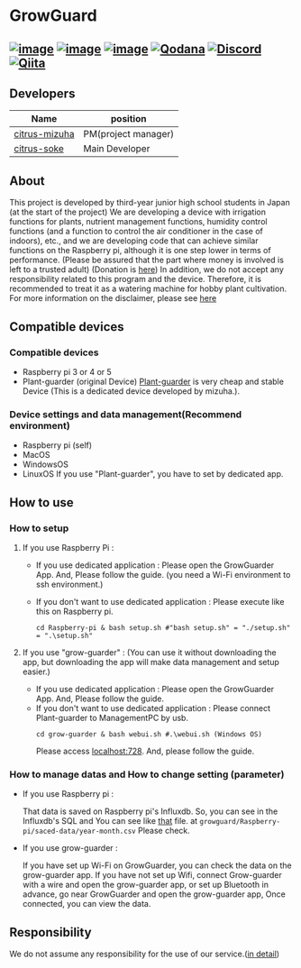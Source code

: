 # GrowGuard
[![image](https://img.shields.io/pypi/v/pipenv.svg)](https://python.org/pypi/pipenv)
[![image](https://img.shields.io/pypi/l/pipenv.svg)](https://python.org/pypi/pipenv)
[![image](https://img.shields.io/badge/Python-3.9+-yellow?style=flat&logo=python)]()
[![Qodana](https://github.com/citrus-mizuha/growguard/actions/workflows/qodana_code_quality.yml/badge.svg)](https://github.com/citrus-mizuha/growguard/actions/workflows/qodana_code_quality.yml)
[![Discord](https://img.shields.io/badge/Discord-Join-blue?style=flat&logo=discord)](https://discord.com/invite/26Eqw3Bt?utm_source=Discord%20Widget&utm_medium=Connect&username=)
[![Qiita](https://img.shields.io/badge/Qiita-Visit-green?style=flat&logo=qiita)](https://qiita.com/citrus-mizuha)
-------------------------------------------------
## Developers
| Name                                              | position            |
|---------------------------------------------------|---------------------|
| [citrus-mizuha](https://github.com/citrus-mizuha) | PM(project manager) |
| [citrus-soke](https://github.com/citrus-soke)     | Main Developer      |


## About
This project is developed by third-year junior high school students in Japan (at the start of the project)
We are developing a device with irrigation functions for plants, nutrient management functions, humidity control functions (and a function to control the air conditioner in the case of indoors), etc., and we are developing code that can achieve similar functions on the Raspberry pi, although it is one step lower in terms of performance.
(Please be assured that the part where money is involved is left to a trusted adult) (Donation is [here]())
In addition, we do not accept any responsibility related to this program and the device. Therefore, it is recommended to treat it as a watering machine for hobby plant cultivation.
For more information on the disclaimer, please see [here]()
## Compatible devices
### Compatible devices
- Raspberry pi 3 or 4 or 5
- Plant-guarder (original Device)
[Plant-guarder](https://example.com) is very cheap and stable Device (This is a dedicated device developed by mizuha.).
### Device settings and data management(Recommend environment)
- Raspberry pi (self)
- MacOS
- WindowsOS
- LinuxOS
If you use "Plant-guarder", you have to set by dedicated app.

## How to use
### How to setup
1. If you use Raspberry Pi :
   - If you use dedicated application : 
   Please open the GrowGuarder App. And, Please follow the guide. (you need a Wi-Fi environment to ssh environment.)

   - If you don't want to use dedicated application :
   Please execute like this on Raspberry pi.
        ```shell 
        cd Raspberry-pi & bash setup.sh #"bash setup.sh" = "./setup.sh" = ".\setup.sh"
        ```

2. If you use "grow-guarder" :
(You can use it without downloading the app, but downloading the app will make data management and setup easier.)

   - If you use dedicated application :
     Please open the GrowGuarder App. And, Please follow the guide.
   - If you don't want to use dedicated application :
     Please connect Plant-guarder to ManagementPC by usb.
      ```shell
      cd grow-guarder & bash webui.sh #.\webui.sh (Windows OS)
      ```
     Please access [localhost:728](https://localhost:728). And, please follow the guide. 
### How to manage datas and How to change setting (parameter)
- If you use Raspberry pi : 

  That data is saved on Raspberry pi's Influxdb. So, you can see in the Influxdb's SQL and You can see like [that]() file.
  at `growguard/Raspberry-pi/saced-data/year-month.csv` Please check.
- If you use grow-guarder : 

    If you have set up Wi-Fi on GrowGuarder, you can check the data on the grow-guarder app.
    If you have not set up Wifi, connect Grow-guarder with a wire and open the grow-guarder app, or set up Bluetooth in advance, go near GrowGuarder and open the grow-guarder app, Once connected, you can view the data.
### 


## Responsibility
We do not assume any responsibility for the use of our service.([in detail](LICENSE))

